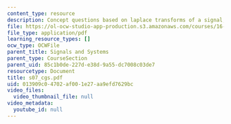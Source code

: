 ```yaml
---
content_type: resource
description: Concept questions based on laplace transforms of a signal, exponential.
file: https://ol-ocw-studio-app-production.s3.amazonaws.com/courses/16-01-unified-engineering-i-ii-iii-iv-fall-2005-spring-2006/013909c04702af001e27aa9efd7629bc_s07_cgs.pdf
file_type: application/pdf
learning_resource_types: []
ocw_type: OCWFile
parent_title: Signals and Systems
parent_type: CourseSection
parent_uid: 85c1b0de-227d-e38d-9a55-dc7008c03de7
resourcetype: Document
title: s07_cgs.pdf
uid: 013909c0-4702-af00-1e27-aa9efd7629bc
video_files:
  video_thumbnail_file: null
video_metadata:
  youtube_id: null
---
```

